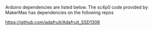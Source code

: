 Arduino dependencies are listed below. The sc4p0 code provided by MakerMax has dependencies on the following repos

https://github.com/adafruit/Adafruit_SSD1306
